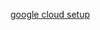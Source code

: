 
[google cloud setup](https://medium.com/@sijohn.mathew/deploy-open-source-llms-to-google-cloud-infra-e05461269a85)